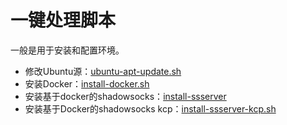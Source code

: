 # 一键处理脚本

一般是用于安装和配置环境。

- 修改Ubuntu源：[ubuntu-apt-update.sh](https://github.com/0xHJK/onekey/blob/master/ubuntu-apt-update.sh)
- 安装Docker：[install-docker.sh](https://github.com/0xHJK/onekey/blob/master/install-docker.sh)
- 安装基于docker的shadowsocks：[install-ssserver](https://github.com/0xHJK/onekey/blob/master/install-ssserver.sh)
- 安装基于Docker的shadowsocks kcp：[install-ssserver-kcp.sh](https://github.com/0xHJK/onekey/blob/master/install-ssserver-kcp.sh)

